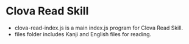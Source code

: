 # Clova Read Skill
- clova-read-index.js is a main index.js program for Clova Read Skill.
- files folder includes Kanji and English files for reading.
